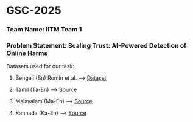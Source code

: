 # GSC-2025

### Team Name: IITM Team 1
### Problem Statement: Scaling Trust: AI-Powered Detection of Online Harms

Datasets used for our task:
1. Bengali
(Bn) Romin et al. --> [Dataset](https://www.kaggle.com/datasets/naurosromim/bengali-hate-speech-dataset)

2. Tamil 
(Ta-En) --> [Source](https://github.com/goru001/nlp-for-tanglish)

3. Malayalam
(Ma-En) --> [Source](https://github.com/goru001/nlp-for-manglish)

4. Kannada
(Ka-En) --> [Source](https://github.com/goru001/nlp-for-kannada)

